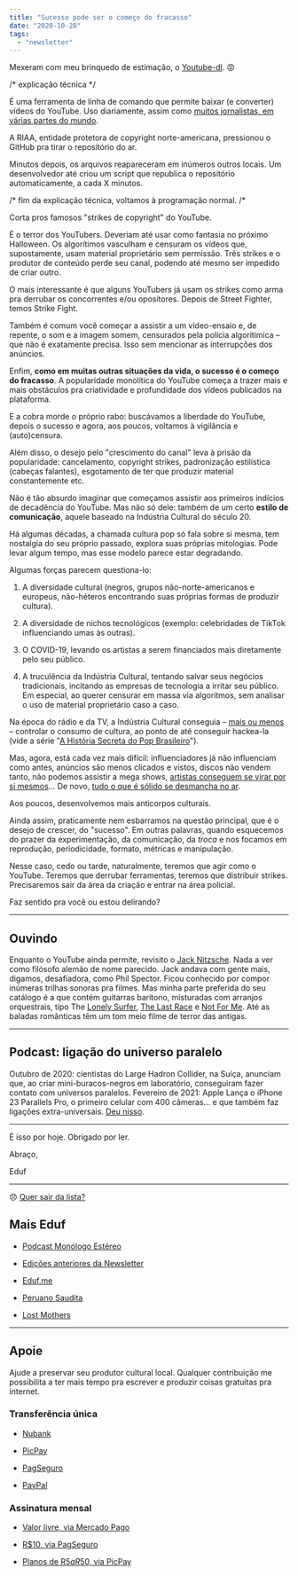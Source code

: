 ```yaml
---
title: "Sucesso pode ser o começo do fracasso"
date: "2020-10-28"
tags: 
  - "newsletter"
---
```


Mexeram com meu brinquedo de estimação, o [Youtube-dl](https://youtube-dl.org/). 😡

/\* explicação técnica \*/

É uma ferramenta de linha de comando que permite baixar (e converter) vídeos do YouTube. Uso diariamente, assim como [muitos jornalistas, em várias partes do mundo](https://freedom.press/news/riaa-github-youtube-dl-journalist-tool/).

A RIAA, entidade protetora de copyright norte-americana, pressionou o GitHub pra tirar o repositório do ar.

Minutos depois, os arquivos reapareceram em inúmeros outros locais. Um desenvolvedor até criou um script que republica o repositório automaticamente, a cada X minutos.

/\* fim da explicação técnica, voltamos à programação normal. /\*

Corta pros famosos "strikes de copyright" do YouTube.

É o terror dos YouTubers. Deveriam até usar como fantasia no próximo Halloween. Os algorítimos vasculham e censuram os vídeos que, supostamente, usam material proprietário sem permissão. Três strikes e o produtor de conteúdo perde seu canal, podendo até mesmo ser impedido de criar outro.

O mais interessante é que alguns YouTubers já usam os strikes como arma pra derrubar os concorrentes e/ou opositores. Depois de Street Fighter, temos Strike Fight.

Também é comum você começar a assistir a um vídeo-ensaio e, de repente, o som e a imagem somem, censurados pela polícia algoritimica – que não é exatamente precisa. Isso sem mencionar as interrupções dos anúncios.

Enfim, **como em muitas outras situações da vida, o sucesso é o começo do fracasso**. A popularidade monolítica do YouTube começa a trazer mais e mais obstáculos pra criatividade e profundidade dos vídeos publicados na plataforma.

E a cobra morde o próprio rabo: buscávamos a liberdade do YouTube, depois o sucesso e agora, aos poucos, voltamos à vigilância e (auto)censura.

Além disso, o desejo pelo "crescimento do canal" leva à prisão da popularidade: cancelamento, copyright strikes, padronização estilística (cabeças falantes), esgotamento de ter que produzir material constantemente etc.

Não é tão absurdo imaginar que começamos assistir aos primeiros indícios de decadência do YouTube. Mas não só dele: também de um certo **estilo de comunicação**, aquele baseado na Indústria Cultural do século 20.

Há algumas décadas, a chamada cultura pop só fala sobre si mesma, tem nostalgia do seu próprio passado, explora suas próprias mitologias. Pode levar algum tempo, mas esse modelo parece estar degradando.

Algumas forças parecem questiona-lo:

1. A diversidade cultural (negros, grupos não-norte-americanos e europeus, não-héteros encontrando suas próprias formas de produzir cultura).
    
2. A diversidade de nichos tecnológicos (exemplo: celebridades de TikTok influenciando umas às outras).
    
3. O COVID-19, levando os artistas a serem financiados mais diretamente pelo seu público.
    
4. A truculência da Indústria Cultural, tentando salvar seus negócios tradicionais, incitando as empresas de tecnologia a irritar seu público. Em especial, ao querer censurar em massa via algoritmos, sem analisar o uso de material proprietário caso a caso.
    

Na época do rádio e da TV, a Indústria Cultural conseguia – [mais ou menos](https://www.estantevirtual.com.br/livros/frederic-martel/mainstream-a-guerra-global-das-midias-e-das-culturas/2982645036) – controlar o consumo de cultura, ao ponto de até conseguir hackea-la (vide a série "[A História Secreta do Pop Brasileiro](https://www.primevideo.com/detail/Hist%C3%B3ria-Secreta-do-Pop-Brasileiro/0GI1CTAAYVHTHQ9BP7I6A5D1DI)").

Mas, agora, está cada vez mais difícil: influenciadores já não influenciam como antes, anúncios são menos clicados e vistos, discos não vendem tanto, não podemos assistir a mega shows, [artistas conseguem se virar por si mesmos](https://www.kickstarter.com/projects/doctorow/attack-surface-audiobook-for-the-third-little-brother-book)… De novo, [tudo o que é sólido se desmancha no ar](https://pt.wikipedia.org/wiki/Tudo_que_%C3%89_S%C3%B3lido_Desmancha_no_Ar).

Aos poucos, desenvolvemos mais anticorpos culturais.

Ainda assim, praticamente nem esbarramos na questão principal, que é o desejo de crescer, do "sucesso". Em outras palavras, quando esquecemos do prazer da experimentação, da comunicação, da _troca_ e nos focamos em reprodução, periodicidade, formato, métricas e manipulação.

Nesse caso, cedo ou tarde, naturalmente, teremos que agir como o YouTube. Teremos que derrubar ferramentas, teremos que distribuir strikes. Precisaremos sair da área da criação e entrar na área policial.

Faz sentido pra você ou estou delirando?

* * *

## Ouvindo

Enquanto o YouTube ainda permite, revisito o [Jack Nitzsche](https://en.wikipedia.org/wiki/Jack_Nitzsche). Nada a ver como filósofo alemão de nome parecido. Jack andava com gente mais, digamos, desafiadora, como Phil Spector. Ficou conhecido por compor inúmeras trilhas sonoras pra filmes. Mas minha parte preferida do seu catálogo é a que contém guitarras barítono, misturadas com arranjos orquestrais, tipo The [Lonely Surfer](https://www.youtube.com/watch?v=1o_5z6-OIPY), [The Last Race](https://youtu.be/JjUr7g0KWOY) e [Not For Me](https://www.youtube.com/watch?v=ylDrEBsBKvk). Até as baladas românticas têm um tom meio filme de terror das antigas.

* * *

## Podcast: ligação do universo paralelo

Outubro de 2020: cientistas do Large Hadron Collider, na Suíça, anunciam que, ao criar mini-buracos-negros em laboratório, conseguiram fazer contato com universos paralelos. Fevereiro de 2021: Apple Lança o iPhone 23 Parallels Pro, o primeiro celular com 400 câmeras… e que também faz ligações extra-universais. [Deu nisso](https://eduf.me/ligacao-do-universo-paralelo/).

* * *

É isso por hoje. Obrigado por ler.

Abraço,

Eduf

* * *

😞 [Quer sair da lista?](https://email.mg2.substack.com/c/eJxVkVuPqjAUhX8NvB3SlovwwIOjB4fJUTMTx9sLKe0Gq9AyUET89VP16SRNuru6d1ezPkY1lKod40Z12u47aDPBY4xcP0QBsnnscRz6oS26rGgBaiqqWLc92E2fV4JRLZR8TIRBEE3sUzxByHcL5HrYB5ZPgEaFP8l5SBHOTYuZMz4Z7bkAySCGK7SjkmBX8UnrprPcqUUSs4D3hdP1eacpuzhM1Uaj7OFmCi46mleQPb9juUmjOKOdtty5RQKtLiBNCeMHZmQ77kl1Sc_qtpwv8Xo-JcvZINgiuvMkao6zNFhvprfVprz9m300h_2nWJ__4vWmRKvNN17eL11aV3c2pkEq3_BBIG91PvirMe1SuTJno9dfDSOJyBfb4rjDJ7obRPHp_NTvDDMpvHnyg7zFn2sQ7d9C73r93nlHOvsazu42Re_lkChbxAQRhEISYJ_4buRgB_f5QKnXEKEsD9Ul-S8Mu41NQLTlqoBWUsnhZrrKRxzPawMnM3vdS6HHDOQjLf7ipl-knxj02EAsYegq0Bral2hgRgj7IbaNI1fmTfkwK34BCOS7Zw)

## **Mais Eduf**

- [Podcast Monólogo Estéreo](https://anchor.fm/monoestereo)
    
- [Edições anteriores da Newsletter](https://eduf.substack.com/)
    
- [Eduf.me](https://eduf.me/)
    
- [Peruano Saudita](https://soundcloud.com/eduf/sets/peruano-saudita-hom-nimo)
    
- [Lost Mothers](https://soundcloud.com/eduf/sets/lost-mothers)
    

* * *

## **Apoie**

Ajude a preservar seu produtor cultural local. Qualquer contribuição me possibilita a ter mais tempo pra escrever e produzir coisas gratuitas pra internet.

### **Transferência única**

- [Nubank](https://nubank.com.br/pagar/1ezff9/Zqnh6gcXu8)
    
- [PicPay](https://picpay.me/eduardo.fernandes.silva29)
    
- [PagSeguro](https://pag.ae/7WpAsQ2sR)
    
- [PayPal](https://www.paypal.com/cgi-bin/webscr?cmd=_s-xclick&hosted_button_id=V754DZ6ZKC4PU&source=url)
    

### **Assinatura mensal**

- [Valor livre, via Mercado Pago](http://mpago.la/1RSa3aa)
    
- [R$10, via PagSeguro](http://pag.ae/7WpCa_xxS)
    
- [Planos de R$5 a R$50, via PicPay](https://picpay.me/edufeduf)
